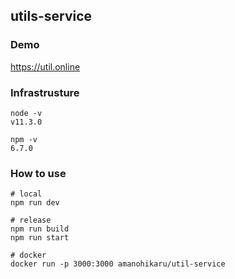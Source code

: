 ## utils-service


### Demo
https://util.online


### Infrastrusture

```
node -v
v11.3.0

npm -v 
6.7.0
```

### How to use

```
# local
npm run dev

# release
npm run build 
npm run start

# docker
docker run -p 3000:3000 amanohikaru/util-service
```






